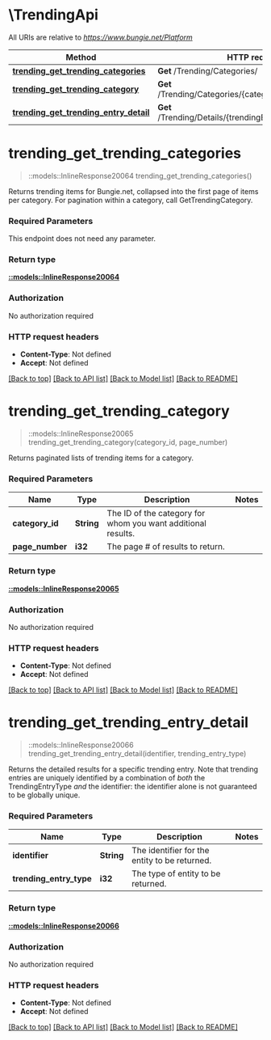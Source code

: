 # \TrendingApi

All URIs are relative to *https://www.bungie.net/Platform*

Method | HTTP request | Description
------------- | ------------- | -------------
[**trending_get_trending_categories**](TrendingApi.md#trending_get_trending_categories) | **Get** /Trending/Categories/ | 
[**trending_get_trending_category**](TrendingApi.md#trending_get_trending_category) | **Get** /Trending/Categories/{categoryId}/{pageNumber}/ | 
[**trending_get_trending_entry_detail**](TrendingApi.md#trending_get_trending_entry_detail) | **Get** /Trending/Details/{trendingEntryType}/{identifier}/ | 


# **trending_get_trending_categories**
> ::models::InlineResponse20064 trending_get_trending_categories()


Returns trending items for Bungie.net, collapsed into the first page of items per category. For pagination within a category, call GetTrendingCategory.

### Required Parameters
This endpoint does not need any parameter.

### Return type

[**::models::InlineResponse20064**](inline_response_200_64.md)

### Authorization

No authorization required

### HTTP request headers

 - **Content-Type**: Not defined
 - **Accept**: Not defined

[[Back to top]](#) [[Back to API list]](../README.md#documentation-for-api-endpoints) [[Back to Model list]](../README.md#documentation-for-models) [[Back to README]](../README.md)

# **trending_get_trending_category**
> ::models::InlineResponse20065 trending_get_trending_category(category_id, page_number)


Returns paginated lists of trending items for a category.

### Required Parameters

Name | Type | Description  | Notes
------------- | ------------- | ------------- | -------------
  **category_id** | **String**| The ID of the category for whom you want additional results. | 
  **page_number** | **i32**| The page # of results to return. | 

### Return type

[**::models::InlineResponse20065**](inline_response_200_65.md)

### Authorization

No authorization required

### HTTP request headers

 - **Content-Type**: Not defined
 - **Accept**: Not defined

[[Back to top]](#) [[Back to API list]](../README.md#documentation-for-api-endpoints) [[Back to Model list]](../README.md#documentation-for-models) [[Back to README]](../README.md)

# **trending_get_trending_entry_detail**
> ::models::InlineResponse20066 trending_get_trending_entry_detail(identifier, trending_entry_type)


Returns the detailed results for a specific trending entry. Note that trending entries are uniquely identified by a combination of *both* the TrendingEntryType *and* the identifier: the identifier alone is not guaranteed to be globally unique.

### Required Parameters

Name | Type | Description  | Notes
------------- | ------------- | ------------- | -------------
  **identifier** | **String**| The identifier for the entity to be returned. | 
  **trending_entry_type** | **i32**| The type of entity to be returned. | 

### Return type

[**::models::InlineResponse20066**](inline_response_200_66.md)

### Authorization

No authorization required

### HTTP request headers

 - **Content-Type**: Not defined
 - **Accept**: Not defined

[[Back to top]](#) [[Back to API list]](../README.md#documentation-for-api-endpoints) [[Back to Model list]](../README.md#documentation-for-models) [[Back to README]](../README.md)

